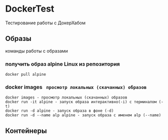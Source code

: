 # DockerTest
Тестирование работы с ДокерХабом

## Образы
команды работы с образами

### получить образ alpine Linux из репозитория
```docker pull alpine```  


### docker images ``` просмотр локальных (скачанных) образов```
```
docker images - просмотр локальных (скачанных) образов
docker run -it alpine - запуск образа интерактивно(-i) с терминалом (-t) 
docker run -d alpine - запуск образа в фоне (-d)
docker run -d --name alp alpine - запуск образа с именем alp (--name)

```

## Контейнеры
```
```

